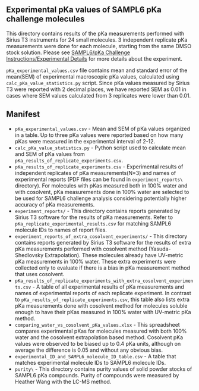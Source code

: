 ## Experimental pKa values of SAMPL6 pKa challenge molecules
This directory contains results of the pKa measurements performed with Sirius T3 instruments for 24 small molecules. 
3 independent replicate pKa measurements were done for each molecule, starting from the same DMSO stock solution.
Please see [SAMPL6/pKa Challenge Instructions/Experimental Details](https://github.com/MobleyLab/SAMPL6/blob/master/pKa_challenge_instructions.md#experimental-details) for more details about the experiment.

`pKa_experimental_values.csv` file contains mean and standard error of the mean(SEM) of experimental macroscopic pKa values, calculated using `calc_pKa_value_statistics.py` script.
Since pKa values measured by Sirius T3 were reported with 2 decimal places, we have reported SEM as 0.01 in cases where SEM values calculated from 3 replicates were lower than 0.01.  

## Manifest
- `pKa_experimental_values.csv` - Mean and SEM of pKa values organized in a table. Up to three pKa values were reported based on how many pKas were measured in the experimental interval of 2-12.
- `calc_pKa_value_statistics.py` - Python script used to calculate mean and SEM of pKa values from `pKa_results_of_replicate_experiments.csv`.
- `pKa_results_of_replicate_experiments.csv` - Experimental results of independent replicates of pKa measurements(N=3) and names of experimental reports (PDF files can be found in `experiment_reports\` directory). For molecules with pKas measured both in 100% water and with cosolvent, pKa measurements done in 100% water are selected to be used for SAMPL6 challenge analysis considering potentially higher accuracy of pKa measurements.
- `experiment_reports/` - This directory contains reports generated by Sirius T3 software for the results of pKa measurements. Refer to `pKa_replicate_experimental_results.csv` for matching SAMPL6 molecule IDs to names of report files.
- `experiment_reports_of_extra_cosolvent_experiments/` -  This directory contains reports generated by Sirius T3 software for the results of extra pKa measurements performed with cosolvent method (Yasuda-Shedlovsky Extrapolation). These molecules already have UV-metric pKa measurements in 100% water. These extra experiments were collected only to evaluate if there is a bias in pKa measurement method that uses cosolvent.
- `pKa_results_of_replicate_experiments_with_extra_cosolvent_experiments.csv` - A table of all experimental results of pKa measurements and names of experimental reports of each replicate experiment. In contrast to `pKa_results_of_replicate_experiments.csv`, this table also lists extra pKa measurements done with cosolvent method for molecules soluble enough to have their pKas measured in 100% water with UV-metric pKa method.
- `comparing_water_vs_cosolvent_pKa_values.xlsx` - This spreadsheet compares experimental pKas for molecules measured with both 100% water and the cosolvent extrapolation based method. Cosolvent pKa values were observed to be biased up to 0.4 pKa units, although on average the difference is 0.05 and without any obvious bias. 
- `experimental_ID_and_SAMPL6_molecule_ID_table.csv` - A table that matches experimental molecule IDs to SAMPL6 molecule IDs.
- `purity\` - This directory contains purity values of solid powder stocks of SAMPL6 pKa compounds. Purity of compounds were measured by Heather Wang with the LC-MS method.
